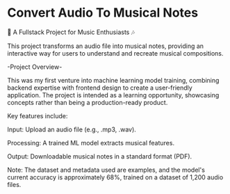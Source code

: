# Convert Audio To Musical Notes
🎵 A Fullstack Project for Music Enthusiasts 🎶

This project transforms an audio file into musical notes, providing an interactive way for users to understand and recreate musical compositions.

-Project Overview-

This was my first venture into machine learning model training, combining backend expertise with frontend design to create a user-friendly application. The project is intended as a learning opportunity, showcasing concepts rather than being a production-ready product.

Key features include:

Input: Upload an audio file (e.g., .mp3, .wav).

Processing: A trained ML model extracts musical features.

Output: Downloadable musical notes in a standard format (PDF).

Note: The dataset and metadata used are examples, and the model's current accuracy is approximately 68%, trained on a dataset of 1,200 audio files.
